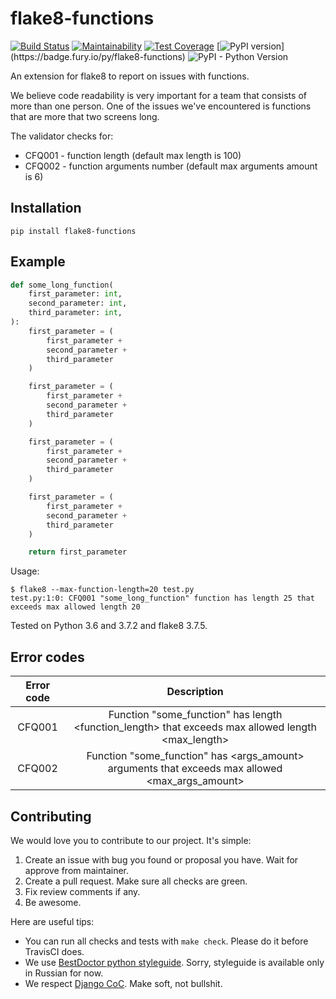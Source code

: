 # flake8-functions

[![Build Status](https://travis-ci.org/best-doctor/flake8-functions.svg?branch=master)](https://travis-ci.org/best-doctor/flake8-functions)
[![Maintainability](https://api.codeclimate.com/v1/badges/4cdbd67833752665ee79/maintainability)](https://codeclimate.com/github/best-doctor/flake8-functions/maintainability)
[![Test Coverage](https://api.codeclimate.com/v1/badges/4cdbd67833752665ee79/test_coverage)](https://codeclimate.com/github/best-doctor/flake8-functions/test_coverage)
[![PyPI version](https://badge.fury.io/py/flake8-functions.svg?)](https://badge.fury.io/py/flake8-functions)
![PyPI - Python Version](https://img.shields.io/pypi/pyversions/flake8-functions)

An extension for flake8 to report on issues with functions.

We believe code readability is very important for a team that consists of more than one person.
One of the issues we've encountered is functions that are more that two screens long.

The validator checks for:
* CFQ001 - function length (default max length is 100)
* CFQ002 - function arguments number (default max arguments amount is 6)


## Installation

    pip install flake8-functions


## Example

```python
def some_long_function(
    first_parameter: int,
    second_parameter: int,
    third_parameter: int,
):
    first_parameter = (
        first_parameter +
        second_parameter +
        third_parameter
    )

    first_parameter = (
        first_parameter +
        second_parameter +
        third_parameter
    )

    first_parameter = (
        first_parameter +
        second_parameter +
        third_parameter
    )

    first_parameter = (
        first_parameter +
        second_parameter +
        third_parameter
    )

    return first_parameter

```
Usage:

```terminal
$ flake8 --max-function-length=20 test.py
test.py:1:0: CFQ001 "some_long_function" function has length 25 that exceeds max allowed length 20
```

Tested on Python 3.6 and 3.7.2 and flake8 3.7.5.


## Error codes

| Error code |                     Description                                                                    |
|:----------:|:--------------------------------------------------------------------------------------------------:|
|   CFQ001   | Function "some_function" has length <function_length> that exceeds max allowed length <max_length> |
|   CFQ002   | Function "some_function" has <args_amount> arguments that exceeds max allowed <max_args_amount>    |


## Contributing

We would love you to contribute to our project. It's simple:

1. Create an issue with bug you found or proposal you have. Wait for approve from maintainer.
2. Create a pull request. Make sure all checks are green.
3. Fix review comments if any.
4. Be awesome.

Here are useful tips:

- You can run all checks and tests with `make check`. Please do it before TravisCI does.
- We use [BestDoctor python styleguide](https://github.com/best-doctor/guides/blob/master/guides/python_styleguide.md). Sorry, styleguide is available only in Russian for now.
- We respect [Django CoC](https://www.djangoproject.com/conduct/). Make soft, not bullshit.
